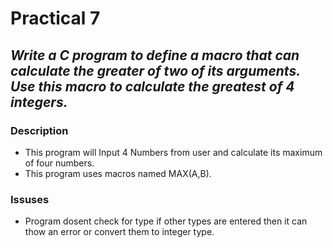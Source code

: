 # Practical 7
## _Write a C program to define a macro that can calculate the greater of two of its arguments. Use this macro to calculate the greatest of 4 integers._

### Description
- This program will Input 4 Numbers from user and calculate its maximum of four numbers.
- This program uses macros named MAX(A,B). 
### Issuses
- Program dosent check for type if other types are entered then it can thow an error or convert them to integer type.
